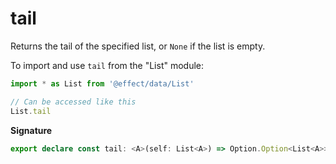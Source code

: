 # tail

Returns the tail of the specified list, or `None` if the list is empty.

To import and use `tail` from the "List" module:

```ts
import * as List from '@effect/data/List'

// Can be accessed like this
List.tail
```

**Signature**

```ts
export declare const tail: <A>(self: List<A>) => Option.Option<List<A>>
```
